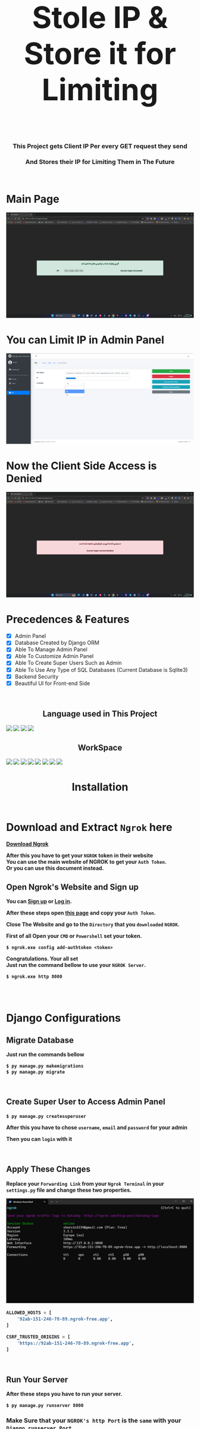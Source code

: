 <h1 align='center' style="font-size:5rem"><b>Stole IP & Store it for Limiting</b></h1>
<br>

<div align="center">

### This Project gets Client IP Per every GET request they send
### And Stores their IP for Limiting Them in The Future

</div>

<br>

# Main Page 

<img src="https://github.com/shervinbdndev/IPLimiter/blob/master/images/granted.png">

# You can Limit IP in Admin Panel

<img src="https://github.com/shervinbdndev/IPLimiter/blob/master/images/admin.png">

# Now the Client Side Access is Denied

<img src="https://github.com/shervinbdndev/IPLimiter/blob/master/images/denied.png">

<h1 align="left">Precedences & Features</h1>

- [x] Admin Panel
- [x] Database Created by Django ORM
- [x] Able To Manage Admin Panel
- [x] Able To Customize Admin Panel
- [x] Able To Create Super Users Such as Admin
- [x] Able To Use Any Type of SQL Databases (Current Database is Sqlite3)
- [x] Backend Security
- [x] Beautiful UI for Front-end Side

<br>

<h2 align='center'><b>Language used in This Project</h2>
<img src="https://img.shields.io/badge/Python-14354C?style=for-the-badge&logo=python&logoColor=white"></img>
<img src="https://img.shields.io/badge/Django-092E20?style=for-the-badge&logo=django&logoColor=white"></img>
<img src="https://img.shields.io/badge/HTML5-E34F26?style=for-the-badge&logo=html5&logoColor=white"></img>
<img src="https://img.shields.io/badge/SQLite-07405E?style=for-the-badge&logo=sqlite&logoColor=white"></img>

<br>

<h2 align='center'><b>WorkSpace</h2>
<img src="https://img.shields.io/badge/Intel-Core_i5_10600K-0071C5?style=for-the-badge&logo=intel&logoColor=white"></img>
<img src="https://img.shields.io/badge/NVIDIA-RTX2060 OC-76B900?style=for-the-badge&logo=nvidia&logoColor=white"></img>
<img src="https://img.shields.io/badge/Windows-0078D6?style=for-the-badge&logo=windows&logoColor=white"></img>
<img src="https://img.shields.io/badge/Ubuntu-E95420?style=for-the-badge&logo=ubuntu&logoColor=white"></img>
<img src="https://img.shields.io/badge/GitHub-100000?style=for-the-badge&logo=github&logoColor=white"></img>
<img src="https://img.shields.io/badge/Git-F05032?style=for-the-badge&logo=git&logoColor=white"></img>
<img src="https://img.shields.io/badge/Visual_Studio_Code-0078D4?style=for-the-badge&logo=visual%20studio%20code&logoColor=white"></img>
<img src="https://img.shields.io/badge/Linux-FCC624?style=for-the-badge&logo=linux&logoColor=black"></img>

<br>

<h1 align='center'><b>Installation</b></h1>
<br>

# Download and Extract ```Ngrok``` here

[Download Ngrok](https://bin.equinox.io/c/bNyj1mQVY4c/ngrok-v3-stable-windows-amd64.zip)

After this you have to get your ```NGROK``` token in their website
<br>
You can use the main website of NGROK to get your ```Auth Token```.
<br>
Or you can use this document instead.

## Open Ngrok's Website and Sign up
You can [Sign up](https://dashboard.ngrok.com/signup) or [Log in](https://dashboard.ngrok.com/login).

After these steps open [this page](https://dashboard.ngrok.com/get-started/your-authtoken) and copy your ```Auth Token```.

Close The Website and go to the ``` Directory ``` that you ``` downloaded ``` ``` NGROK ```.

First of all Open your ```CMD``` or ```Powershell``` set your token.

```
$ ngrok.exe config add-authtoken <token> 
```

Congratulations. Your all set
<br>
Just run the command bellow to use your ```NGROK Server```.

```
$ ngrok.exe http 8000
``` 

<br><br>

# Django Configurations
## Migrate Database
Just run the commands bellow
```shell
$ py manage.py makemigrations
$ py manage.py migrate
```

<br>

## Create Super User to Access Admin Panel
```shell
$ py manage.py createsuperuser
```
After this you have to chose ```username```, ```email``` and ```password``` for your admin
<br>

Then you can ```login``` with it

<br>

## Apply These Changes
Replace your ```Forwarding Link``` from your ```Ngrok Terminal``` in your ```settings.py``` file and change these two properties.

<img src="https://github.com/shervinbdndev/IPLimiter/blob/master/images/forwarding_link.png">

```python
ALLOWED_HOSTS = [
    '92ab-151-246-78-89.ngrok-free.app',
]
```

```python
CSRF_TRUSTED_ORIGINS = [
    'https://92ab-151-246-78-89.ngrok-free.app',
]
```

<br>

## Run Your Server
After these steps you have to run your server.
```shell
$ py manage.py runserver 8000
```

### Make Sure that your ```NGROK's http Port``` is the ```same``` with your ```Django runserver Port```.

<br>

## Open Forwarding Link

Just Open your Forwarding Link.
<br>
Thats it.